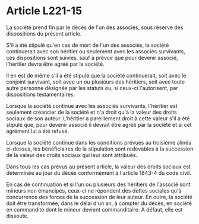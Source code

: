 # Article L221-15

La société prend fin par le décès de l'un des associés, sous réserve des dispositions du présent article.

S'il a été stipulé qu'en cas de mort de l'un des associés, la société continuerait avec son héritier ou seulement avec les associés survivants, ces dispositions sont suivies, sauf à prévoir que pour devenir associé, l'héritier devra être agréé par la société.

Il en est de même s'il a été stipulé que la société continuerait, soit avec le conjoint survivant, soit avec un ou plusieurs des héritiers, soit avec toute autre personne désignée par les statuts ou, si ceux-ci l'autorisent, par dispositions testamentaires.

Lorsque la société continue avec les associés survivants, l'héritier est seulement créancier de la société et n'a droit qu'à la valeur des droits sociaux de son auteur. L'héritier a pareillement droit à cette valeur s'il a été stipulé que, pour devenir associé il devrait être agréé par la société et si cet agrément lui a été refusé.

Lorsque la société continue dans les conditions prévues au troisième alinéa ci-dessus, les bénéficiaires de la stipulation sont redevables à la succession de la valeur des droits sociaux qui leur sont attribués.

Dans tous les cas prévus au présent article, la valeur des droits sociaux est déterminée au jour du décès conformément à l'article 1843-4 du code civil.

En cas de continuation et si l'un ou plusieurs des héritiers de l'associé sont mineurs non émancipés, ceux-ci ne répondent des dettes sociales qu'à concurrence des forces de la succession de leur auteur. En outre, la société doit être transformée, dans le délai d'un an, à compter du décès, en société en commandite dont le mineur devient commanditaire. A défaut, elle est dissoute.
